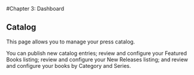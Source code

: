 #Chapter 3: Dashboard
## Catalog

This page allows you to manage your press catalog. 

You can publish new catalog entries; review and configure your Featured Books listing; review and configure your New Releases listing; and review and configure your books by Category and Series.